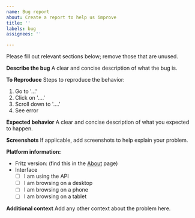 ```yaml
---
name: Bug report
about: Create a report to help us improve
title: ''
labels: bug
assignees: ''

---
```


Please fill out relevant sections below; remove those that are unused.

**Describe the bug**
A clear and concise description of what the bug is.

**To Reproduce**
Steps to reproduce the behavior:
1. Go to '...'
2. Click on '....'
3. Scroll down to '....'
4. See error

**Expected behavior**
A clear and concise description of what you expected to happen.

**Screenshots**
If applicable, add screenshots to help explain your problem.

**Platform information:**
 - Fritz version: (find this in the [About](https://fritz.science/about) page)
 - Interface
   - [ ] I am using the API
   - [ ] I am browsing on a desktop
   - [ ] I am browsing on a phone
   - [ ] I am browsing on a tablet

**Additional context**
Add any other context about the problem here.
